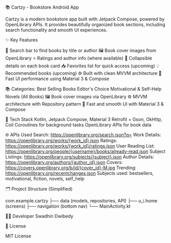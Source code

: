 📚 Cartzy - Bookstore Android App

Cartzy is a modern bookstore app built with Jetpack Compose, powered by OpenLibrary APIs. It provides beautifully organized book sections, including search functionality and smooth UI experiences.

✨ Key Features

🔎 Search bar to find books by title or author
🖼️ Book cover images from OpenLibrary
⭐ Ratings and author info (where available)
💬 Collapsible details on each book card
📥 Favorites list for quick access (upcoming)
💡 Recommended books (upcoming)
⚙️ Built with clean MVVM architecture
🚀 Fast UI performance using Material 3 & Compose

📚 Categories:
Best Selling Books
Editor's Choice
Motivational & Self-Help
Novels (All Books)
🖼️ Book cover images via OpenLibrary
⚙️ MVVM architecture with Repository pattern
🚀 Fast and smooth UI with Material 3 & Compose

🧰 Tech Stack
Kotlin, Jetpack Compose, Material 3
Retrofit + Gson, OkHttp, Coil
Coroutines for background tasks
OpenLibrary APIs for book data

🌐 APIs Used
Search: https://openlibrary.org/search.json?q=
Work Details: https://openlibrary.org/works/{work_id}.json
Ratings: https://openlibrary.org/works/{work_id}/ratings.json
User Reading List: https://openlibrary.org/people/{username}/books/already-read.json
Subject Listings: https://openlibrary.org/subjects/{subject}.json
Author Details: https://openlibrary.org/authors/{author_id}.json
Covers: https://covers.openlibrary.org/b/id/{cover_id}-M.jpg
Trending: https://openlibrary.org/recentchanges.json
Subjects used: bestsellers, motivational, fiction, novels, self_help

🗂 Project Structure (Simplified)

com.example.cartzy
├── data (models, repositories, API)
├── u_i.home (screens)
├── navigation (bottom nav)
└── MainActivity.kt

🙋‍♂️ Developer
Swadhin Dwibedy

📄 License

MIT License
